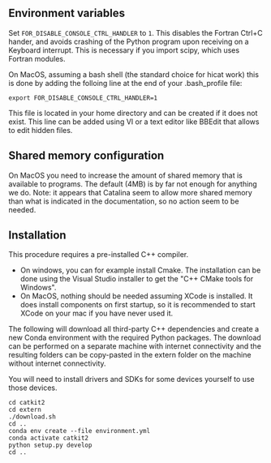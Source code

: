 Environment variables
---------------------

Set `FOR_DISABLE_CONSOLE_CTRL_HANDLER` to `1`. This disables the Fortran Ctrl+C hander, and avoids crashing of the Python program upon receiving on a Keyboard interrupt. This is necessary if you import scipy, which uses Fortran modules.

On MacOS, assuming a bash shell (the standard choice for hicat work) this is done by adding the folloing line at the end of your .bash_profile file:
```
export FOR_DISABLE_CONSOLE_CTRL_HANDLER=1  
```
This file is located in your home directory and can be created if it does not exist. 
This line can be added using VI or a text editor like BBEdit that allows to edit hidden files.  

Shared memory configuration
---------------------------

On MacOS you need to increase the amount of shared memory that is available to programs. The default (4MB) is by far not enough for anything we do.
Note: it appears that Catalina seem to allow more shared memory than what is indicated in the documentation, so no action seem to be needed.  

Installation
------------

This procedure requires a pre-installed C++ compiler. 
- On windows, you can for example install Cmake. The installation can be done using the Visual Studio installer to get the "C++ CMake tools for Windows". 
- On MacOS, nothing should be needed assuming XCode is installed. It does install components on first startup, so it is recommended to start XCode on your mac if you have never used it. 

The following will download all third-party C++ dependencies and create a new Conda environment with the required Python packages. The download can be performed on a separate machine with internet connectivity and the resulting folders can be copy-pasted in the extern folder on the machine without internet connectivity.

You will need to install drivers and SDKs for some devices yourself to use those devices.

```
cd catkit2
cd extern
./download.sh
cd ..
conda env create --file environment.yml
conda activate catkit2
python setup.py develop
cd ..
```
